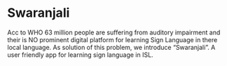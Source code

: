 # Swaranjali
Acc to WHO 63 million people are suffering from auditory impairment and their is NO prominent digital platform for learning Sign Language in there local language. As solution of this problem, we introduce “Swaranjali”. A user friendly app for learning sign language in ISL. 

